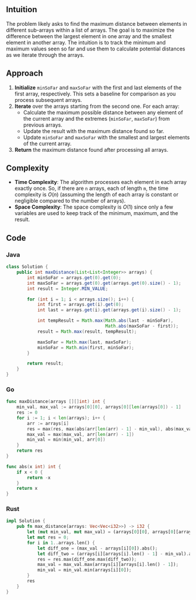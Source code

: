 ## Intuition

The problem likely asks to find the maximum distance between elements in different sub-arrays within a list of arrays. The goal is to maximize the difference between the largest element in one array and the smallest element in another array. The intuition is to track the minimum and maximum values seen so far and use them to calculate potential distances as we iterate through the arrays.

## Approach

1. **Initialize** `minSoFar` and `maxSoFar` with the first and last elements of the first array, respectively. This sets a baseline for comparison as you process subsequent arrays.
2. **Iterate** over the arrays starting from the second one. For each array:
   - Calculate the maximum possible distance between any element of the current array and the extremes (`minSoFar`, `maxSoFar`) from previous arrays.
   - Update the result with the maximum distance found so far.
   - Update `minSoFar` and `maxSoFar` with the smallest and largest elements of the current array.
3. **Return** the maximum distance found after processing all arrays.

## Complexity

- **Time Complexity**: The algorithm processes each element in each array exactly once. So, if there are `n` arrays, each of length `m`, the time complexity is $O(n)$ (assuming the length of each array is constant or negligible compared to the number of arrays).
- **Space Complexity**: The space complexity is $O(1)$ since only a few variables are used to keep track of the minimum, maximum, and the result.

## Code

### Java

```java
class Solution {
    public int maxDistance(List<List<Integer>> arrays) {
        int minSoFar = arrays.get(0).get(0);
        int maxSoFar = arrays.get(0).get(arrays.get(0).size() - 1);
        int result = Integer.MIN_VALUE;

        for (int i = 1; i < arrays.size(); i++) {
            int first = arrays.get(i).get(0);
            int last = arrays.get(i).get(arrays.get(i).size() - 1);

            int tempResult = Math.max(Math.abs(last - minSoFar),
                                      Math.abs(maxSoFar - first));
            result = Math.max(result, tempResult);

            maxSoFar = Math.max(last, maxSoFar);
            minSoFar = Math.min(first, minSoFar);
        }

        return result;
    }
}
```

### Go

```go
func maxDistance(arrays [][]int) int {
    min_val, max_val := arrays[0][0], arrays[0][len(arrays[0]) - 1]
    res := 0
    for i := 1; i < len(arrays); i++ {
        arr := arrays[i]
        res = max(res, max(abs(arr[len(arr) - 1] - min_val), abs(max_val - arr[0])))
        max_val = max(max_val, arr[len(arr) - 1])
        min_val = min(min_val, arr[0])
    }
    return res
}

func abs(x int) int {
    if x < 0 {
        return -x
    }
    return x
}
```

### Rust

```rust
impl Solution {
    pub fn max_distance(arrays: Vec<Vec<i32>>) -> i32 {
        let (mut min_val, mut max_val) = (arrays[0][0], arrays[0][arrays[0].len() - 1]);
        let mut res = 0;
        for i in 1..arrays.len() {
            let diff_one = (max_val - arrays[i][0]).abs();
            let diff_two = (arrays[i][arrays[i].len() - 1] - min_val).abs();
            res = res.max(diff_one.max(diff_two));
            max_val = max_val.max(arrays[i][arrays[i].len() - 1]);
            min_val = min_val.min(arrays[i][0]);
        }
        res
    }
}
```
